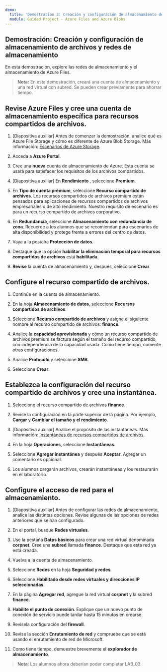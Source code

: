 ```yaml
---
demo:
  title: 'Demostración 3: Creación y configuración de almacenamiento de archivos y redes de almacenamiento'
  module: Guided Project - Azure Files and Azure Blobs
--- 
```


## Demostración: Creación y configuración de almacenamiento de archivos y redes de almacenamiento

En esta demostración, explore las redes de almacenamiento y el almacenamiento de Azure Files.

> **Nota:** En esta demostración, creará una cuenta de almacenamiento y una red virtual con subred. Se pueden crear previamente para ahorrar tiempo. 

## Revise Azure Files y cree una cuenta de almacenamiento específica para recursos compartidos de archivos.

1. [Diapositiva auxiliar] Antes de comenzar la demostración, analice qué es Azure File Storage y cómo es diferente de Azure Blob Storage. Más información: [Escenarios de Azure Storage](https://learn.microsoft.com/azure/storage/common/storage-introduction).

1. Acceda a **Azure Portal**.

1. Cree una **nueva** cuenta de almacenamiento de Azure. Esta cuenta se usará para satisfacer los requisitos de los archivos compartidos.

1. [Diapositiva auxiliar] En **Rendimiento** , seleccione **Premium**. 

1. En **Tipo de cuenta prémium**, seleccione **Recurso compartido de archivos**. Los recursos compartidos de archivos premium están pensados para aplicaciones de recursos compartidos de archivos empresariales o de alto rendimiento. Nuestro requisito de escenario es para un recurso compartido de archivos corporativo. 

1. En **Redundancia**, seleccione **Almacenamiento con redundancia de zona**. Recuerde a los alumnos que se recomiendan para escenarios de alta disponibilidad y protege frente a errores del centro de datos.

1. Vaya a la pestaña **Protección de datos**.

1. Destaque que la opción **habilitar la eliminación temporal para recursos compartidos de archivos** está **habilitada**.

1. **Revise** la cuenta de almacenamiento y, después, seleccione **Crear**.

## Configure el recurso compartido de archivos.

1. Continúe en la cuenta de almacenamiento.

1. En la hoja **Almacenamiento de datos**, seleccione **Recursos compartidos de archivos**.

1. Seleccione **Recurso compartido de archivos** y asigne el siguiente nombre al recurso compartido de archivos: **finance**.

1. Analice la **capacidad aprovisionada** y cómo un recurso compartido de archivos premium se factura según el tamaño del recurso compartido, con independencia de la capacidad usada. Como tiene tiempo, comente otras configuraciones. 

1. Analice **Protocolo** y seleccione **SMB**.

1. Seleccione **Crear**.

## Establezca la configuración del recurso compartido de archivos y cree una instantánea.

1. Seleccione el recurso compartido de archivos **finance**.

1. Revise la configuración en la parte superior de la página. Por ejemplo, **Cargar** y **Cambiar el tamaño y el rendimiento**.

1. [Diapositiva auxiliar] Analice el propósito de las instantáneas. Más información: [Instantáneas de recursos compartidos de archivos](https://learn.microsoft.com/azure/storage/files/storage-snapshots-files).

1. En la hoja **Operaciones**, seleccione **Instantáneas**.

1. Seleccione **Agregar instantánea** y después **Aceptar**. Agregar un comentario es opcional.

1. Los alumnos cargarán archivos, crearán instantáneas y los restaurarán en el laboratorio.

## Configure el acceso de red para el almacenamiento.

1. [Diapositiva auxiliar] Antes de configurar las redes de almacenamiento, analice las distintas opciones. Revise algunas de las opciones de redes anteriores que se han configurado. 

1. En el portal, busque **Redes virtuales**.

1. Use la pestaña **Datps básicos** para crear una red virtual denominada **corpnet**. Cree una **subred** llamada **finance**. Destaque que esta red ya está creada.

1. Vuelva a la cuenta de almacenamiento.

1. Seleccione **Redes** en la hoja **Seguridad y redes**.

1. Seleccione **Habilitado desde redes virtuales y direcciones IP seleccionadas**.

1. En la página **Agregar red**, agregue la red virtual **corpnet** y la subred **finance**.

1. **Habilite el punto de conexión**. Explique que un nuevo punto de conexión de servicio puede tardar hasta 15 minutos en crearse.

1. Revisela configuración del **firewall**.

1. Revise la sección **Enrutamiento de red** y compruebe que se está usando el enrutamiento de red de Microsoft.



1. Como tiene tiempo, demuestre brevemente el **explorador de almacenamiento**. 

>**Nota**: Los alumnos ahora deberían poder completar LAB_03. 
